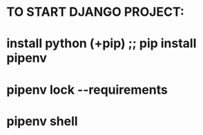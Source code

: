 # TO START DJANGO PROJECT:
# install python (+pip) ;; pip install pipenv
# pipenv lock --requirements
# pipenv shell 

